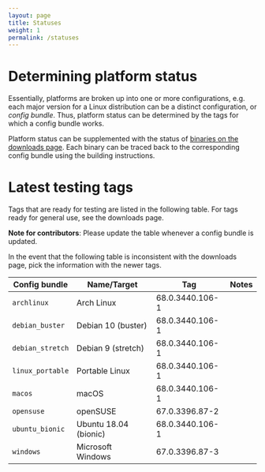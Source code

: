 ```yaml
---
layout: page
title: Statuses
weight: 1
permalink: /statuses
---
```


# Determining platform status

Essentially, platforms are broken up into one or more configurations, e.g. each major version for a Linux distribution can be a distinct configuration, or *config bundle*. Thus, platform status can be determined by the tags for which a config bundle works.

Platform status can be supplemented with the status of [binaries on the downloads page](https://ungoogled-software.github.io/ungoogled-chromium-binaries/). Each binary can be traced back to the corresponding config bundle using the building instructions.

# Latest testing tags

Tags that are ready for testing are listed in the following table. For tags ready for general use, see the downloads page.

**Note for contributors**: Please update the table whenever a config bundle is updated.

In the event that the following table is inconsistent with the downloads page, pick the information with the newer tags.

**Config bundle** | **Name/Target** | **Tag** | **Notes**
----------------- | --------------- | ------- | ---------
`archlinux` | Arch Linux | 68.0.3440.106-1
`debian_buster` | Debian 10 (buster) | 68.0.3440.106-1
`debian_stretch` | Debian 9 (stretch) | 68.0.3440.106-1
`linux_portable` | Portable Linux | 68.0.3440.106-1
`macos` | macOS | 68.0.3440.106-1
`opensuse` | openSUSE | 67.0.3396.87-2
`ubuntu_bionic` | Ubuntu 18.04 (bionic) | 68.0.3440.106-1
`windows` | Microsoft Windows | 67.0.3396.87-3
